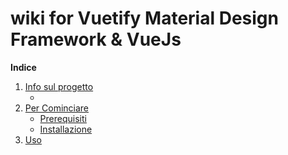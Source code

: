 # wiki for Vuetify Material Design Framework & VueJs


  <summary><b>Indice</b></summary>
  <ol>
    <li id="#about-the-project">
      <a href="#about-the-project">Info sul progetto</a>
      <ul>
        <li><a href="#built-with"></a></li>
      </ul>
    </li>
    <li>
      <a href="#getting-started">Per Cominciare</a>
      <ul>
        <li><a href="#prerequisites">Prerequisiti</a></li>
        <li><a href="#installation">Installazione</a></li>
      </ul>
    </li>
    <li><a href="#usage">Uso</a></li>
  </ol>



